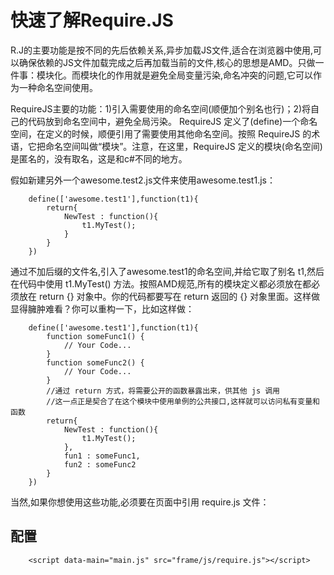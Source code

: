 ﻿# 快速了解Require.JS

R.J的主要功能是按不同的先后依赖关系,异步加载JS文件,适合在浏览器中使用,可以确保依赖的JS文件加载完成之后再加载当前的文件,核心的思想是AMD。只做一件事：模块化。而模块化的作用就是避免全局变量污染,命名冲突的问题,它可以作为一种命名空间使用。

RequireJS主要的功能：1)引入需要使用的命名空间(顺便加个别名也行)；2)将自己的代码放到命名空间中，避免全局污染。
RequireJS 定义了(define)一个命名空间，在定义的时候，顺便引用了需要使用其他命名空间。按照 RequireJS 的术语，它把命名空间叫做“模块”。注意，在这里，RequireJS 定义的模块(命名空间)是匿名的，没有取名，这是和c#不同的地方。

假如新建另外一个awesome.test2.js文件来使用awesome.test1.js：
```
    define(['awesome.test1'],function(t1){
        return{
            NewTest : function(){
                t1.MyTest();
            }
        }
    })
```
通过不加后缀的文件名,引入了awesome.test1的命名空间,并给它取了别名 t1,然后在代码中使用 t1.MyTest() 方法。按照AMD规范,所有的模块定义都必须放在都必须放在 return {} 对象中。你的代码都要写在 return 返回的 {} 对象里面。这样做显得臃肿难看？你可以重构一下，比如这样做：
```
    define(['awesome.test1'],function(t1){
        function someFunc1() {
            // Your Code...
        }
        function someFunc2() {
            // Your Code...
        }
        //通过 return 方式，将需要公开的函数暴露出来，供其他 js 调用
        //这一点正是契合了在这个模块中使用单例的公共接口,这样就可以访问私有变量和函数
        return{
            NewTest : function(){
                t1.MyTest();
            },
            fun1 : someFunc1,
            fun2 : someFunc2
        }
    })
```
当然,如果你想使用这些功能,必须要在页面中引用 require.js 文件：

## 配置
```
    <script data-main="main.js" src="frame/js/require.js"></script>
```



